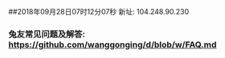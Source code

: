 ##2018年09月28日07时12分07秒 新址: 104.248.90.230
### 兔友常见问题及解答: https://github.com/wanggonging/d/blob/w/FAQ.md
